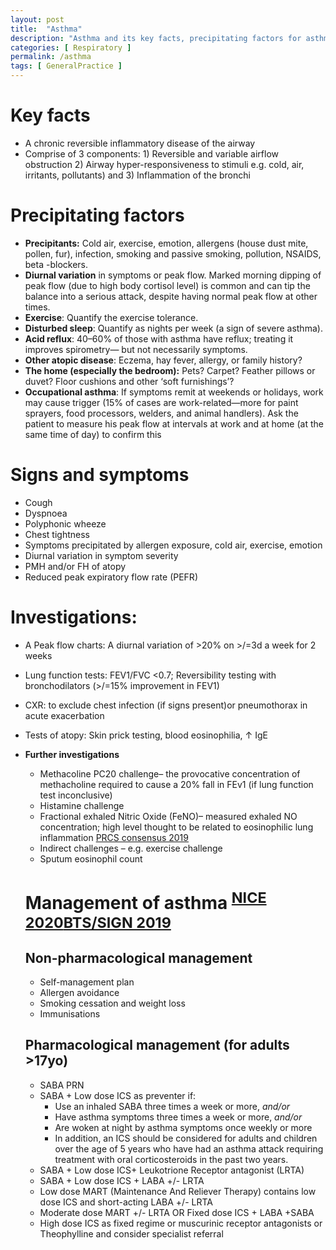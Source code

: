 ```yaml
---
layout: post
title:  "Asthma"
description: "Asthma and its key facts, precipitating factors for asthma, signs and symptoms of asthma, investigations for asthma, management of asthma in adults according to NICE and BTS guidelines"
categories: [ Respiratory ] 
permalink: /asthma
tags: [ GeneralPractice ]
---
```

# Key facts
- A chronic reversible inflammatory disease of the airway
- Comprise of 3 components: 1) Reversible and variable airflow obstruction 2) Airway hyper-responsiveness to stimuli e.g. cold, air, irritants, pollutants) and 3) Inflammation of the bronchi

# Precipitating factors
- **Precipitants:** Cold air, exercise, emotion, allergens (house dust mite, pollen, fur), infection, smoking and passive smoking, pollution, NSAIDS, beta -blockers.
- **Diurnal variation** in symptoms or peak flow. Marked morning dipping of peak flow (due to high body cortisol level) is common and can tip the balance into a serious attack, despite having normal peak flow at other times.
- **Exercise**: Quantify the exercise tolerance.
- **Disturbed sleep**: Quantify as nights per week (a sign of severe asthma).
- **Acid reflux**: 40–60% of those with asthma have reflux; treating it improves spirometry— but not necessarily symptoms.
- **Other atopic disease**: Eczema, hay fever, allergy, or family history?
- **The home (especially the bedroom):** Pets? Carpet? Feather pillows or duvet? Floor cushions and other ‘soft furnishings’?
- **Occupational asthma**: If symptoms remit at weekends or holidays, work may cause trigger (15% of cases are work-related—more for paint sprayers, food processors, welders, and animal handlers). Ask the patient to measure his peak flow at intervals at work and at home (at the same time of day) to confirm this

# Signs and symptoms
- Cough
- Dyspnoea
- Polyphonic wheeze
- Chest tightness
- Symptoms precipitated by allergen exposure, cold air, exercise, emotion
- Diurnal variation in symptom severity
- PMH and/or FH of atopy
- Reduced peak expiratory flow rate (PEFR)

# Investigations:
- A Peak flow charts: A diurnal variation of >20% on >/=3d a week for 2 weeks
- Lung function tests: FEV1/FVC <0.7; Reversibility testing with bronchodilators (>/=15% improvement in FEV1)
- CXR: to exclude chest infection (if signs present)or pneumothorax in acute exacerbation
- Tests of atopy: Skin prick testing, blood eosinophilia, ↑ IgE
- **Further investigations**
    - Methacoline PC20 challenge– the provocative concentration of methacholine required to cause a 20% fall in FEv1 (if lung function test inconclusive)
    - Histamine challenge
    - Fractional exhaled Nitric Oxide (FeNO)– measured exhaled NO concentration; high level thought to be related to eosinophilic lung inflammation <a class="text-dark" href="https://www.pcrs-uk.org/sites/pcrs-uk.org/files/pcru/articles/2019-Autumn-Issue-18-FeNo-testing-asthma-diagnosis.pdf"> PRCS consensus 2019 </a>
    - Indirect challenges – e.g. exercise challenge
    - Sputum eosinophil count

    # Management of asthma <sup>[NICE 2020](https://cks.nice.org.uk/topics/asthma/management/newly-diagnosed-asthma/)[BTS/SIGN 2019](https://www.brit-thoracic.org.uk/document-library/guidelines/asthma/btssign-guideline-for-the-management-of-asthma-2019/)</sup>
    ## Non-pharmacological management
    - Self-management plan
    - Allergen avoidance
    - Smoking cessation and weight loss
    - Immunisations

    ## Pharmacological management (for adults >17yo)
    - SABA PRN
    - SABA + Low dose ICS as preventer if:
        - Use an inhaled SABA three times a week or more, *and/or*
        - Have asthma symptoms three times a week or more, *and/or*
        - Are woken at night by asthma symptoms once weekly or more
        - In addition, an ICS should be considered for adults and children over the age of 5 years who have had an asthma attack requiring treatment with oral corticosteroids in the past two years.
    - SABA + Low dose ICS+ Leukotrione Receptor antagonist (LRTA)
    - SABA + Low dose ICS + LABA +/- LRTA
    - Low dose MART (Maintenance And Reliever Therapy) contains low dose ICS and short-acting LABA +/- LRTA
    - Moderate dose MART +/- LRTA OR Fixed dose ICS + LABA +SABA
    - High dose ICS as fixed regime or muscurinic receptor antagonists or Theophylline and consider specialist referral
